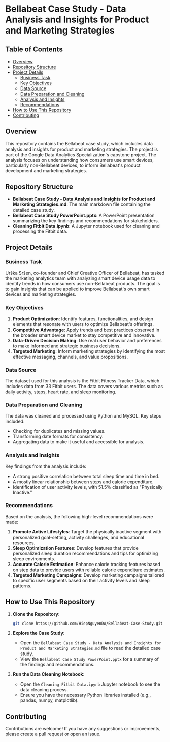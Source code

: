 # Bellabeat Case Study - Data Analysis and Insights for Product and Marketing Strategies

## Table of Contents
- [Overview](#overview)
- [Repository Structure](#repository-structure)
- [Project Details](#project-details)
  - [Business Task](#business-task)
  - [Key Objectives](#key-objectives)
  - [Data Source](#data-source)
  - [Data Preparation and Cleaning](#data-preparation-and-cleaning)
  - [Analysis and Insights](#analysis-and-insights)
  - [Recommendations](#recommendations)
- [How to Use This Repository](#how-to-use-this-repository)
- [Contributing](#contributing)

## Overview

This repository contains the Bellabeat case study, which includes data analysis and insights for product and marketing strategies. The project is part of the Google Data Analytics Specialization's capstone project. The analysis focuses on understanding how consumers use smart devices, particularly non-Bellabeat devices, to inform Bellabeat's product development and marketing strategies.

## Repository Structure

- **Bellabeat Case Study - Data Analysis and Insights for Product and Marketing Strategies.md**: The main markdown file containing the detailed case study.
- **Bellabeat Case Study PowerPoint.pptx**: A PowerPoint presentation summarizing the key findings and recommendations for stakeholders.
- **Cleaning Fitbit Data.ipynb**: A Jupyter notebook used for cleaning and processing the Fitbit data.

## Project Details

### Business Task

Urška Sršen, co-founder and Chief Creative Officer of Bellabeat, has tasked the marketing analytics team with analyzing smart device usage data to identify trends in how consumers use non-Bellabeat products. The goal is to gain insights that can be applied to improve Bellabeat's own smart devices and marketing strategies.

### Key Objectives

1. **Product Optimization**: Identify features, functionalities, and design elements that resonate with users to optimize Bellabeat's offerings.
2. **Competitive Advantage**: Apply trends and best practices observed in the broader smart device market to stay competitive and innovative.
3. **Data-Driven Decision Making**: Use real user behavior and preferences to make informed and strategic business decisions.
4. **Targeted Marketing**: Inform marketing strategies by identifying the most effective messaging, channels, and value propositions.

### Data Source

The dataset used for this analysis is the Fitbit Fitness Tracker Data, which includes data from 33 Fitbit users. The data covers various metrics such as daily activity, steps, heart rate, and sleep monitoring.

### Data Preparation and Cleaning

The data was cleaned and processed using Python and MySQL. Key steps included:
- Checking for duplicates and missing values.
- Transforming date formats for consistency.
- Aggregating data to make it useful and accessible for analysis.

### Analysis and Insights

Key findings from the analysis include:
- A strong positive correlation between total sleep time and time in bed.
- A mostly linear relationship between steps and calorie expenditure.
- Identification of user activity levels, with 51.5% classified as "Physically Inactive."

### Recommendations

Based on the analysis, the following high-level recommendations were made:
1. **Promote Active Lifestyles**: Target the physically inactive segment with personalized goal-setting, activity challenges, and educational resources.
2. **Sleep Optimization Features**: Develop features that provide personalized sleep duration recommendations and tips for optimizing sleep environments.
3. **Accurate Calorie Estimation**: Enhance calorie tracking features based on step data to provide users with reliable calorie expenditure estimates.
4. **Targeted Marketing Campaigns**: Develop marketing campaigns tailored to specific user segments based on their activity levels and sleep patterns.

## How to Use This Repository

1. **Clone the Repository**:
    ```bash
    git clone https://github.com/HiepNguyenDA/Bellabeat-Case-Study.git
    ```

2. **Explore the Case Study**:
    - Open the `Bellabeat Case Study - Data Analysis and Insights for Product and Marketing Strategies.md` file to read the detailed case study.
    - View the `Bellabeat Case Study PowerPoint.pptx` for a summary of the findings and recommendations.

3. **Run the Data Cleaning Notebook**:
    - Open the `Cleaning Fitbit Data.ipynb` Jupyter notebook to see the data cleaning process.
    - Ensure you have the necessary Python libraries installed (e.g., pandas, numpy, matplotlib).

## Contributing

Contributions are welcome! If you have any suggestions or improvements, please create a pull request or open an issue.
